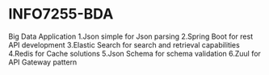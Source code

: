 # INFO7255-BDA
Big Data Application
1.Json simple for Json parsing
2.Spring Boot for rest API development
3.Elastic Search for search and retrieval capabilities
4.Redis for Cache solutions
5.Json Schema for schema validation
6.Zuul for API Gateway pattern
